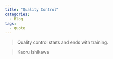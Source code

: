 ```yaml
---
title: "Quality Control"
categories:
  - Blog
tags:
  - quote
---
```


>  Quality control starts and ends with training.

>  Kaoru Ishikawa 

